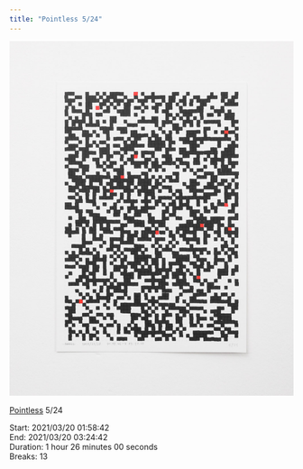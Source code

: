 ```yaml
---
title: "Pointless 5/24"
---
```

![](../assets/202105281532.jpg)

[Pointless](202105271855) 5/24 

Start: 2021/03/20 01:58:42  
End: 2021/03/20 03:24:42  
Duration: 1 hour 26 minutes 00 seconds  
Breaks: 13